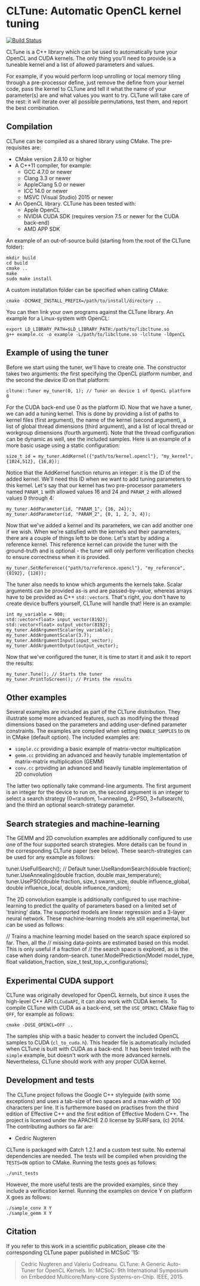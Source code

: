 
CLTune: Automatic OpenCL kernel tuning
================

[![Build Status](https://travis-ci.org/CNugteren/CLTune.svg?branch=master)](https://travis-ci.org/CNugteren/CLTune)

CLTune is a C++ library which can be used to automatically tune your OpenCL and CUDA kernels. The only thing you'll need to provide is a tuneable kernel and a list of allowed parameters and values.

For example, if you would perform loop unrolling or local memory tiling through a pre-processor define, just remove the define from your kernel code, pass the kernel to CLTune and tell it what the name of your parameter(s) are and what values you want to try. CLTune will take care of the rest: it will iterate over all possible permutations, test them, and report the best combination.


Compilation
-------------

CLTune can be compiled as a shared library using CMake. The pre-requisites are:

* CMake version 2.8.10 or higher
* A C++11 compiler, for example:
  - GCC 4.7.0 or newer
  - Clang 3.3 or newer
  - AppleClang 5.0 or newer
  - ICC 14.0 or newer
  - MSVC (Visual Studio) 2015 or newer
* An OpenCL library. CLTune has been tested with:
  - Apple OpenCL
  - NVIDIA CUDA SDK (requires version 7.5 or newer for the CUDA back-end)
  - AMD APP SDK

An example of an out-of-source build (starting from the root of the CLTune folder):

    mkdir build
    cd build
    cmake ..
    make
    sudo make install

A custom installation folder can be specified when calling CMake:

    cmake -DCMAKE_INSTALL_PREFIX=/path/to/install/directory ..

You can then link your own programs against the CLTune library. An example for a Linux-system with OpenCL:

    export LD_LIBRARY_PATH=$LD_LIBRARY_PATH:/path/to/libcltune.so
    g++ example.cc -o example -L/path/to/libcltune.so -lcltune -lOpenCL


Example of using the tuner
-------------

Before we start using the tuner, we'll have to create one. The constructor takes two arguments: the first specifying the OpenCL platform number, and the second the device ID on that platform:

    cltune::Tuner my_tuner(0, 1); // Tuner on device 1 of OpenCL platform 0

For the CUDA back-end use 0 as the platform ID. Now that we have a tuner, we can add a tuning kernel. This is done by providing a list of paths to kernel files (first argument), the name of the kernel (second argument), a list of global thread dimensions (third argument), and a list of local thread or workgroup dimensions (fourth argument). Note that the thread configuration can be dynamic as well, see the included samples. Here is an example of a more basic usage using a static configuration:

    size_t id = my_tuner.AddKernel({"path/to/kernel.opencl"}, "my_kernel", {1024,512}, {16,8});

Notice that the AddKernel function returns an integer: it is the ID of the added kernel. We'll need this ID when we want to add tuning parameters to this kernel. Let's say that our kernel has two pre-processor parameters named `PARAM_1` with allowed values 16 and 24 and `PARAM_2` with allowed values 0 through 4:

    my_tuner.AddParameter(id, "PARAM_1", {16, 24});
    my_tuner.AddParameter(id, "PARAM_2", {0, 1, 2, 3, 4});

Now that we've added a kernel and its parameters, we can add another one if we wish. When we're satisfied with the kernels and their parameters, there are a couple of things left to be done. Let's start by adding a reference kernel. This reference kernel can provide the tuner with the ground-truth and is optional - the tuner will only perform verification checks to ensure correctness when it is provided.

    my_tuner.SetReference({"path/to/reference.opencl"}, "my_reference", {8192}, {128});

The tuner also needs to know which arguments the kernels take. Scalar arguments can be provided as-is and are passed-by-value, whereas arrays have to be provided as C++ `std::vector`s. That's right, you don't have to create device buffers yourself, CLTune will handle that! Here is an example:

    int my_variable = 900;
    std::vector<float> input_vector(8192);
    std::vector<float> output_vector(8192);
    my_tuner.AddArgumentScalar(my_variable);
    my_tuner.AddArgumentScalar(3.7);
    my_tuner.AddArgumentInput(input_vector);
    my_tuner.AddArgumentOutput(output_vector);

Now that we've configured the tuner, it is time to start it and ask it to report the results:

    my_tuner.Tune(); // Starts the tuner
    my_tuner.PrintToScreen(); // Prints the results


Other examples
-------------

Several examples are included as part of the CLTune distribution. They illustrate some more advanced features, such as modifying the thread dimensions based on the parameters and adding user-defined parameter constraints. The examples are compiled when setting `ENABLE_SAMPLES` to `ON` in CMake (default option). The included examples are:

* `simple.cc` providing a basic example of matrix-vector multiplication
* `gemm.cc` providing an advanced and heavily tunable implementation of matrix-matrix multiplication (GEMM)
* `conv.cc` providing an advanced and heavily tunable implementation of 2D convolution

The latter two optionally take command-line arguments. The first argument is an integer for the device to run on, the second argument is an integer to select a search strategy (0=random, 1=annealing, 2=PSO, 3=fullsearch), and the third an optional search-strategy parameter.


Search strategies and machine-learning
-------------

The GEMM and 2D convolution examples are additionally configured to use one of the four supported search strategies. More details can be found in the corresponding CLTune paper (see below). These search-strategies can be used for any example as follows:

  tuner.UseFullSearch(); // Default
  tuner.UseRandomSearch(double fraction);
  tuner.UseAnnealing(double fraction, double max_temperature);
  tuner.UsePSO(double fraction, size_t swarm_size, double influence_global, double influence_local, double influence_random);

The 2D convolution example is additionally configured to use machine-learning to predict the quality of parameters based on a limited set of 'training' data. The supported models are linear regression and a 3-layer neural network. These machine-learning models are still experimental, but can be used as follows:

  // Trains a machine learning model based on the search space explored so far. Then, all the
  // missing data-points are estimated based on this model. This is only useful if a fraction of
  // the search space is explored, as is the case when doing random-search.
  tuner.ModelPrediction(Model model_type, float validation_fraction, size_t test_top_x_configurations);


Experimental CUDA support
-------------

CLTune was originally developed for OpenCL kernels, but since it uses the high-level C++ API `CLCudaAPI`, it can also work with CUDA kernels. To compile CLTune with CUDA as a back-end, set the `USE_OPENCL` CMake flag to `OFF`, for example as follows:

    cmake -DUSE_OPENCL=OFF ..

The samples ship with a basic header to convert the included OpenCL samples to CUDA (`cl_to_cuda.h`). This header file is automatically included when CLTune is built with CUDA as a back-end. It has been tested with the `simple` example, but doesn't work with the more advanced kernels. Nevertheless, CLTune should work with any proper CUDA kernel.


Development and tests
-------------

The CLTune project follows the Google C++ styleguide (with some exceptions) and uses a tab-size of two spaces and a max-width of 100 characters per line. It is furthermore based on practises from the third edition of Effective C++ and the first edition of Effective Modern C++. The project is licensed under the APACHE 2.0 license by SURFsara, (c) 2014. The contributing authors so far are:

* Cedric Nugteren

CLTune is packaged with Catch 1.2.1 and a custom test suite. No external dependencies are needed. The tests will be compiled when providing the `TESTS=ON` option to CMake. Running the tests goes as follows:

    ./unit_tests

However, the more useful tests are the provided examples, since they include a verification kernel. Running the examples on device Y on platform X goes as follows:

    ./sample_conv X Y
    ./sample_gemm X Y


Citation
-------------

If you refer to this work in a scientific publication, please cite the corresponding CLTune paper published in MCSoC '15:

> Cedric Nugteren and Valeriu Codreanu. CLTune: A Generic Auto-Tuner for OpenCL Kernels. In: MCSoC: 9th International Symposium on Embedded Multicore/Many-core Systems-on-Chip. IEEE, 2015.
